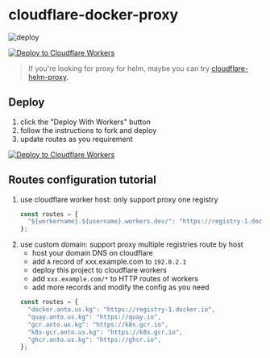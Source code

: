 # cloudflare-docker-proxy

![deploy](https://github.com/ciiiii/cloudflare-docker-proxy/actions/workflows/deploy.yaml/badge.svg)

[![Deploy to Cloudflare Workers](https://deploy.workers.cloudflare.com/button)](https://deploy.workers.cloudflare.com/?url=https://github.com/xijin285/cloudflare-docker-proxy)

> If you're looking for proxy for helm, maybe you can try [cloudflare-helm-proxy](https://github.com/xijin285/cloudflare-helm-proxy).

## Deploy

1. click the "Deploy With Workers" button
2. follow the instructions to fork and deploy
3. update routes as you requirement

[![Deploy to Cloudflare Workers](https://deploy.workers.cloudflare.com/button)](https://deploy.workers.cloudflare.com/?url=https://github.com/xijin285/cloudflare-docker-proxy)

## Routes configuration tutorial

1. use cloudflare worker host: only support proxy one registry
   ```javascript
   const routes = {
     "${workername}.${username}.workers.dev/": "https://registry-1.docker.io",
   };
   ```
2. use custom domain: support proxy multiple registries route by host
   - host your domain DNS on cloudflare
   - add `A` record of xxx.example.com to `192.0.2.1`
   - deploy this project to cloudflare workers
   - add `xxx.example.com/*` to HTTP routes of workers
   - add more records and modify the config as you need
   ```javascript
   const routes = {
     "docker.anto.us.kg": "https://registry-1.docker.io",
     "quay.anto.us.kg": "https://quay.io",
     "gcr.anto.us.kg": "https://k8s.gcr.io",
     "k8s-gcr.anto.us.kg": "https://k8s.gcr.io",
     "ghcr.anto.us.kg": "https://ghcr.io",
   };
   ```

